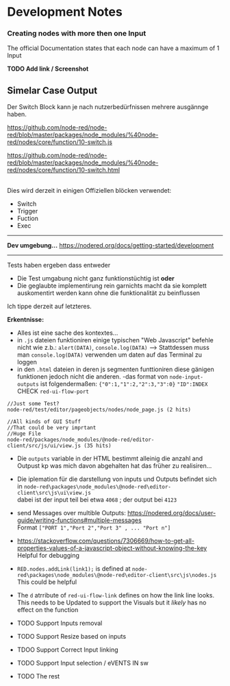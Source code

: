 # Development Notes

### Creating nodes with more then one Input

The official Documentation states that each node can have a maximum of 1 Input

**TODO Add link / Screenshot**


## Simelar Case Output

Der Switch Block kann je nach nutzerbedürfnissen mehrere ausgännge haben.

https://github.com/node-red/node-red/blob/master/packages/node_modules/%40node-red/nodes/core/function/10-switch.js

https://github.com/node-red/node-red/blob/master/packages/node_modules/%40node-red/nodes/core/function/10-switch.html



<br/>Dies wird derzeit in einigen Offiziellen blöcken verwendet:
- Switch
- Trigger
- Fuction
- Exec



---

**Dev umgebung...**
https://nodered.org/docs/getting-started/development


---

Tests haben ergeben dass entweder
- Die Test umgabung nicht ganz funktionstüchtig ist
**oder**
- Die geglaubte implementirung rein garnichts macht da sie komplett auskomentirt werden kann ohne die funktionalität zu beinflussen

Ich tippe derzeit auf letzteres.



**Erkentnisse:**
- Alles ist eine sache des kontextes...
- in `.js` dateien funktioniren einige typischen "Web Javascript" befehle nicht wie z.b.: `alert(DATA)`, `console.log(DATA)` --> Stattdessen muss man `console.log(DATA)` verwenden um daten auf das Terminal zu loggen
- in den `.html` dateien in deren js segmenten funttioniren diese gänigen funktionen jedoch nicht die anderen.
-das format von `node-input-outputs` ist folgendermaßen: `{"0":1,"1":2,"2":3,"3":0}` `"ID":INDEX`
CHECK `red-ui-flow-port`
```
//Just some Test?
node-red/test/editor/pageobjects/nodes/node_page.js (2 hits)

//All kinds of GUI Stuff
//That could be very imprtant
//Huge File
node-red/packages/node_modules/@node-red/editor-client/src/js/ui/view.js (35 hits)
```
- Die `outputs` variable in der HTML bestimmt alleinig die anzahl and Outpust
kp was mich davon abgehalten hat das früher zu realisiren...

- Die iplemation für die darstellung von inputs und Outputs befindet sich in `node-red\packages\node_modules\@node-red\editor-client\src\js\ui\view.js`
<br/> dabei ist der input teil bei etwa `4068` ; der output bei `4123`
- send Messages over multible Outputs: https://nodered.org/docs/user-guide/writing-functions#multiple-messages
<br/> Format `["PORT 1","Port 2","Port 3" , ... "Port n"]`
- https://stackoverflow.com/questions/7306669/how-to-get-all-properties-values-of-a-javascript-object-without-knowing-the-key Helpful for debugging
- `RED.nodes.addLink(link1);` is defined at `node-red\packages\node_modules\@node-red\editor-client\src\js\nodes.js` This could be helpful
- The `d` atrribute of `red-ui-flow-link` defines on how the link line looks. This needs to be Updated to support the Visuals but it *likely* has no effect on the function

- TODO Support Inputs removal
- TODO Support Resize based on inputs
- TDOO Support Correct Input linking
- TODO Support Input selection / eVENTS IN sw
- TODO The rest

